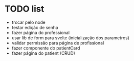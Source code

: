 # TODO list

- trocar pelo node
- testar edição de senha
- fazer página do professional
- usar lib de form para svelte (inicialização dos parametros)
- validar permissão para página de profissional
- fazer componente do patientCard
- fazer página do patient (CRUD)
